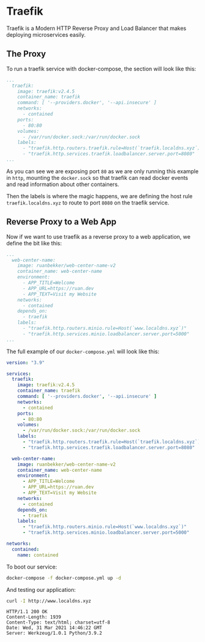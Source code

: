 # Traefik 

Traefik is a Modern HTTP Reverse Proxy and Load Balancer that makes deploying microservices easily.

## The Proxy

To run a traefik service with docker-compose, the section will look like this:

```yaml
...
  traefik:
    image: traefik:v2.4.5
    container_name: traefik
    command: [ '--providers.docker', '--api.insecure' ]
    networks:
      - contained
    ports:
      - 80:80
    volumes:
      - /var/run/docker.sock:/var/run/docker.sock
    labels:
      - "traefik.http.routers.traefik.rule=Host(`traefik.localdns.xyz`)"
      - "traefik.http.services.traefik.loadbalancer.server.port=8080"
...
```

As you can see we are exposing port `80` as we are only running this example in `http`, mounting the `docker.sock` so that traefik can read docker events and read information about other containers.

Then the labels is where the magic happens, we are defining the host rule `traefik.localdns.xyz` to route to port `8080` on the traefik service.

## Reverse Proxy to a Web App

Now if we want to use traefik as a reverse proxy to a web application, we define the bit like this:

```yaml
...
  web-center-name:
    image: ruanbekker/web-center-name-v2
    container_name: web-center-name
    environment:
      - APP_TITLE=Welcome
      - APP_URL=https://ruan.dev
      - APP_TEXT=Visit my Website
    networks:
      - contained
    depends_on:
      - traefik
    labels:
      - "traefik.http.routers.minio.rule=Host(`www.localdns.xyz`)"
      - "traefik.http.services.minio.loadbalancer.server.port=5000"
...
```

The full example of our `docker-compose.yml` will look like this:

```yaml
version: "3.9"

services:
  traefik:
    image: traefik:v2.4.5
    container_name: traefik
    command: [ '--providers.docker', '--api.insecure' ]
    networks:
      - contained
    ports:
      - 80:80
    volumes:
      - /var/run/docker.sock:/var/run/docker.sock
    labels:
      - "traefik.http.routers.traefik.rule=Host(`traefik.localdns.xyz`)"
      - "traefik.http.services.traefik.loadbalancer.server.port=8080"

  web-center-name:
    image: ruanbekker/web-center-name-v2
    container_name: web-center-name
    environment:
      - APP_TITLE=Welcome
      - APP_URL=https://ruan.dev
      - APP_TEXT=Visit my Website
    networks:
      - contained
    depends_on:
      - traefik
    labels:
      - "traefik.http.routers.minio.rule=Host(`www.localdns.xyz`)"
      - "traefik.http.services.minio.loadbalancer.server.port=5000"

networks:
  contained:
    name: contained
```

To boot our service:

```sh
docker-compose -f docker-compose.yml up -d
```

And testing our application:

```sh
curl -I http://www.localdns.xyz
```
```
HTTP/1.1 200 OK
Content-Length: 1939
Content-Type: text/html; charset=utf-8
Date: Wed, 31 Mar 2021 14:46:22 GMT
Server: Werkzeug/1.0.1 Python/3.9.2
```
